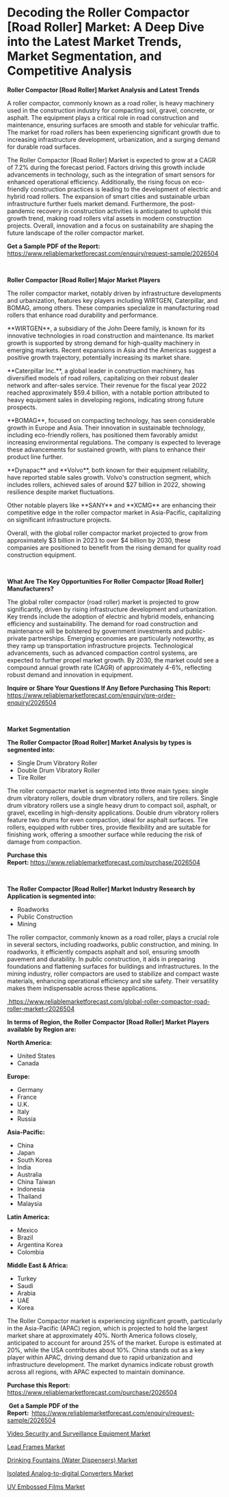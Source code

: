<p><h1>Decoding the Roller Compactor [Road Roller] Market: A Deep Dive into the Latest Market Trends, Market Segmentation, and Competitive Analysis</h1></p><p><strong>Roller Compactor [Road Roller] Market Analysis and Latest Trends</strong></p>
<p><p>A roller compactor, commonly known as a road roller, is heavy machinery used in the construction industry for compacting soil, gravel, concrete, or asphalt. The equipment plays a critical role in road construction and maintenance, ensuring surfaces are smooth and stable for vehicular traffic. The market for road rollers has been experiencing significant growth due to increasing infrastructure development, urbanization, and a surging demand for durable road surfaces.</p><p>The Roller Compactor [Road Roller] Market is expected to grow at a CAGR of 7.2% during the forecast period. Factors driving this growth include advancements in technology, such as the integration of smart sensors for enhanced operational efficiency. Additionally, the rising focus on eco-friendly construction practices is leading to the development of electric and hybrid road rollers. The expansion of smart cities and sustainable urban infrastructure further fuels market demand. Furthermore, the post-pandemic recovery in construction activities is anticipated to uphold this growth trend, making road rollers vital assets in modern construction projects. Overall, innovation and a focus on sustainability are shaping the future landscape of the roller compactor market.</p></p>
<p><strong>Get a Sample PDF of the Report:&nbsp;</strong> <a href="https://www.reliablemarketforecast.com/enquiry/request-sample/2026504?utm_campaign=1169&utm_medium=2&utm_source=Github&utm_content=ia&utm_term=30102024&utm_id=roller-compactor-road-roller">https://www.reliablemarketforecast.com/enquiry/request-sample/2026504</a></p>
<p>&nbsp;</p>
<p><strong>Roller Compactor [Road Roller] Major Market Players</strong></p>
<p><p>The roller compactor market, notably driven by infrastructure developments and urbanization, features key players including WIRTGEN, Caterpillar, and BOMAG, among others. These companies specialize in manufacturing road rollers that enhance road durability and performance.</p><p>**WIRTGEN**, a subsidiary of the John Deere family, is known for its innovative technologies in road construction and maintenance. Its market growth is supported by strong demand for high-quality machinery in emerging markets. Recent expansions in Asia and the Americas suggest a positive growth trajectory, potentially increasing its market share.</p><p>**Caterpillar Inc.**, a global leader in construction machinery, has diversified models of road rollers, capitalizing on their robust dealer network and after-sales service. Their revenue for the fiscal year 2022 reached approximately $59.4 billion, with a notable portion attributed to heavy equipment sales in developing regions, indicating strong future prospects.</p><p>**BOMAG**, focused on compacting technology, has seen considerable growth in Europe and Asia. Their innovation in sustainable technology, including eco-friendly rollers, has positioned them favorably amidst increasing environmental regulations. The company is expected to leverage these advancements for sustained growth, with plans to enhance their product line further.</p><p>**Dynapac** and **Volvo**, both known for their equipment reliability, have reported stable sales growth. Volvo's construction segment, which includes rollers, achieved sales of around $27 billion in 2022, showing resilience despite market fluctuations.</p><p>Other notable players like **SANY** and **XCMG** are enhancing their competitive edge in the roller compactor market in Asia-Pacific, capitalizing on significant infrastructure projects.</p><p>Overall, with the global roller compactor market projected to grow from approximately $3 billion in 2023 to over $4 billion by 2030, these companies are positioned to benefit from the rising demand for quality road construction equipment.</p></p>
<p>&nbsp;</p>
<p><strong>What Are The Key Opportunities For Roller Compactor [Road Roller] Manufacturers?</strong></p>
<p><p>The global roller compactor (road roller) market is projected to grow significantly, driven by rising infrastructure development and urbanization. Key trends include the adoption of electric and hybrid models, enhancing efficiency and sustainability. The demand for road construction and maintenance will be bolstered by government investments and public-private partnerships. Emerging economies are particularly noteworthy, as they ramp up transportation infrastructure projects. Technological advancements, such as advanced compaction control systems, are expected to further propel market growth. By 2030, the market could see a compound annual growth rate (CAGR) of approximately 4-6%, reflecting robust demand and innovation in equipment.</p></p>
<p><strong>Inquire or Share Your Questions If Any Before Purchasing This Report:</strong> <a href="https://www.reliablemarketforecast.com/enquiry/pre-order-enquiry/2026504?utm_campaign=1169&utm_medium=2&utm_source=Github&utm_content=ia&utm_term=30102024&utm_id=roller-compactor-road-roller">https://www.reliablemarketforecast.com/enquiry/pre-order-enquiry/2026504</a></p>
<p>&nbsp;</p>
<p><strong>Market Segmentation</strong></p>
<p><strong>The Roller Compactor [Road Roller] Market Analysis by types is segmented into:</strong></p>
<p><ul><li>Single Drum Vibratory Roller</li><li>Double Drum Vibratory Roller</li><li>Tire Roller</li></ul></p>
<p><p>The roller compactor market is segmented into three main types: single drum vibratory rollers, double drum vibratory rollers, and tire rollers. Single drum vibratory rollers use a single heavy drum to compact soil, asphalt, or gravel, excelling in high-density applications. Double drum vibratory rollers feature two drums for even compaction, ideal for asphalt surfaces. Tire rollers, equipped with rubber tires, provide flexibility and are suitable for finishing work, offering a smoother surface while reducing the risk of damage from compaction.</p></p>
<p><strong>Purchase this Report:&nbsp;</strong><a href="https://www.reliablemarketforecast.com/purchase/2026504?utm_campaign=1169&utm_medium=2&utm_source=Github&utm_content=ia&utm_term=30102024&utm_id=roller-compactor-road-roller">https://www.reliablemarketforecast.com/purchase/2026504</a></p>
<p>&nbsp;</p>
<p><strong>The Roller Compactor [Road Roller] Market Industry Research by Application is segmented into:</strong></p>
<p><ul><li>Roadworks</li><li>Public Construction</li><li>Mining</li></ul></p>
<p><p>The roller compactor, commonly known as a road roller, plays a crucial role in several sectors, including roadworks, public construction, and mining. In roadworks, it efficiently compacts asphalt and soil, ensuring smooth pavement and durability. In public construction, it aids in preparing foundations and flattening surfaces for buildings and infrastructures. In the mining industry, roller compactors are used to stabilize and compact waste materials, enhancing operational efficiency and site safety. Their versatility makes them indispensable across these applications.</p></p>
<p><a href="https://www.reliablemarketforecast.com/global-roller-compactor-road-roller-market-r2026504?utm_campaign=1169&utm_medium=2&utm_source=Github&utm_content=ia&utm_term=30102024&utm_id=roller-compactor-road-roller">&nbsp;https://www.reliablemarketforecast.com/global-roller-compactor-road-roller-market-r2026504</a></p>
<p><strong>In terms of Region, the Roller Compactor [Road Roller] Market Players available by Region are:</strong></p>
<p>
    <p> <strong> North America: </strong>
        <ul>
            <li>United States</li>
            <li>Canada</li>
        </ul>
        </p> 
    <p> <strong> Europe: </strong>
        <ul>
            <li>Germany</li>
            <li>France</li>
            <li>U.K.</li>
            <li>Italy</li>
            <li>Russia</li>
        </ul>
        </p> 
    <p> <strong> Asia-Pacific: </strong>
        <ul>
            <li>China</li>
            <li>Japan</li>
            <li>South Korea</li>
            <li>India</li>
            <li>Australia</li>
            <li>China Taiwan</li>
            <li>Indonesia</li>
            <li>Thailand</li>
            <li>Malaysia</li>
        </ul>
        </p> 
    <p> <strong> Latin America: </strong>
        <ul>
            <li>Mexico</li>
            <li>Brazil</li>
            <li>Argentina Korea</li>
            <li>Colombia</li>
        </ul>
        </p> 
    <p> <strong> Middle East & Africa: </strong>
        <ul>
            <li>Turkey</li>
            <li>Saudi</li>
            <li>Arabia</li>
            <li>UAE</li>
            <li>Korea</li>
        </ul>
    </p>
    </p>
<p><p>The Roller Compactor market is experiencing significant growth, particularly in the Asia-Pacific (APAC) region, which is projected to hold the largest market share at approximately 40%. North America follows closely, anticipated to account for around 25% of the market. Europe is estimated at 20%, while the USA contributes about 10%. China stands out as a key player within APAC, driving demand due to rapid urbanization and infrastructure development. The market dynamics indicate robust growth across all regions, with APAC expected to maintain dominance.</p></p>
<p><strong>Purchase this Report: </strong><a href="https://www.reliablemarketforecast.com/purchase/2026504?utm_campaign=1169&utm_medium=2&utm_source=Github&utm_content=ia&utm_term=30102024&utm_id=roller-compactor-road-roller">https://www.reliablemarketforecast.com/purchase/2026504</a></p>
<p>&nbsp;<strong>Get a Sample PDF of the Report:&nbsp;&nbsp;</strong><a href="https://www.reliablemarketforecast.com/enquiry/request-sample/2026504?utm_campaign=1169&utm_medium=2&utm_source=Github&utm_content=ia&utm_term=30102024&utm_id=roller-compactor-road-roller">https://www.reliablemarketforecast.com/enquiry/request-sample/2026504</a></p>
<p><strong></strong></p>
<p><p><a href="https://issuu.com/reportprime-2/docs/video-security-and-surveillance-equ_6d02248fd8dbb7?utm_campaign=1169&utm_medium=2&utm_source=Github&utm_content=ia&utm_term=30102024&utm_id=roller-compactor-road-roller">Video Security and Surveillance Equipment Market</a></p><p><a href="https://github.com/nenitafam9o0/Market-Research-Report-List-1/blob/main/lead-frames-market.md?utm_campaign=1169&utm_medium=2&utm_source=Github&utm_content=ia&utm_term=30102024&utm_id=roller-compactor-road-roller">Lead Frames Market</a></p><p><a href="https://github.com/bailee2qhthar/Market-Research-Report-List-1/blob/main/drinking-fountains-water-dispensers-market.md?utm_campaign=1169&utm_medium=2&utm_source=Github&utm_content=ia&utm_term=30102024&utm_id=roller-compactor-road-roller">Drinking Fountains (Water Dispensers) Market</a></p><p><a href="https://www.linkedin.com/pulse/global-perspectives-isolated-analog-to-digital-converters-z8bxe?utm_campaign=1169&utm_medium=2&utm_source=Github&utm_content=ia&utm_term=30102024&utm_id=roller-compactor-road-roller">Isolated Analog-to-digital Converters Market</a></p><p><a href="https://www.linkedin.com/pulse/strategic-insights-global-uv-embossed-films-market-trends-2024-trwwf?utm_campaign=1169&utm_medium=2&utm_source=Github&utm_content=ia&utm_term=30102024&utm_id=roller-compactor-road-roller">UV Embossed Films Market</a></p></p>